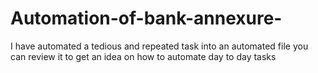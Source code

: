 # Automation-of-bank-annexure-
I have automated a tedious and repeated task into an automated file you can review it to get an idea on how to automate day to day tasks 
